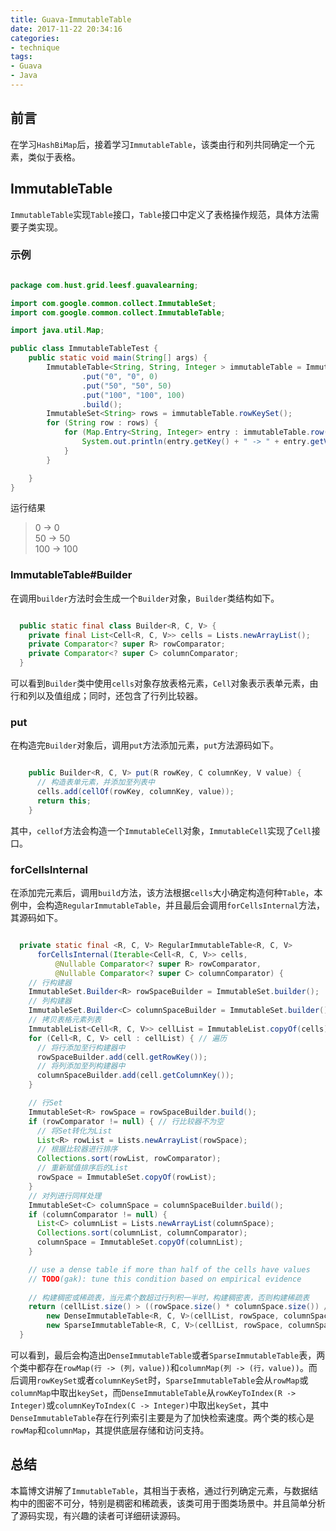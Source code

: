 ```yaml
---
title: Guava-ImmutableTable
date: 2017-11-22 20:34:16
categories:
- technique
tags:
- Guava
- Java
---
```


## 前言
在学习`HashBiMap`后，接着学习`ImmutableTable`，该类由行和列共同确定一个元素，类似于表格。


## ImmutableTable

`ImmutableTable`实现`Table`接口，`Table`接口中定义了表格操作规范，具体方法需要子类实现。

### 示例

```java

package com.hust.grid.leesf.guavalearning;

import com.google.common.collect.ImmutableSet;
import com.google.common.collect.ImmutableTable;

import java.util.Map;

public class ImmutableTableTest {
    public static void main(String[] args) {
        ImmutableTable<String, String, Integer > immutableTable = ImmutableTable.<String, String, Integer>builder()
                .put("0", "0", 0)
                .put("50", "50", 50)
                .put("100", "100", 100)
                .build();
        ImmutableSet<String> rows = immutableTable.rowKeySet();
        for (String row : rows) {
            for (Map.Entry<String, Integer> entry : immutableTable.row(row).entrySet()) {
                System.out.println(entry.getKey() + " -> " + entry.getValue());
            }
        }

    }
}


```

运行结果

> 0 -> 0  
50 -> 50  
100 -> 100  

### ImmutableTable#Builder

在调用`builder`方法时会生成一个`Builder`对象，`Builder`类结构如下。

```java

  public static final class Builder<R, C, V> {
    private final List<Cell<R, C, V>> cells = Lists.newArrayList();
    private Comparator<? super R> rowComparator;
    private Comparator<? super C> columnComparator;
  }

```

可以看到`Builder`类中使用`cells`对象存放表格元素，`Cell`对象表示表单元素，由行和列以及值组成；同时，还包含了行列比较器。


### put

在构造完`Builder`对象后，调用`put`方法添加元素，`put`方法源码如下。

```java

    public Builder<R, C, V> put(R rowKey, C columnKey, V value) {
	  // 构造表单元素，并添加至列表中
      cells.add(cellOf(rowKey, columnKey, value));
      return this;
    }

```

其中，`cellof`方法会构造一个`ImmutableCell`对象，`ImmutableCell`实现了`Cell`接口。

### forCellsInternal

在添加完元素后，调用`build`方法，该方法根据`cells`大小确定构造何种`Table`，本例中，会构造`RegularImmutableTable`，并且最后会调用`forCellsInternal`方法，其源码如下。

```java

  private static final <R, C, V> RegularImmutableTable<R, C, V>
      forCellsInternal(Iterable<Cell<R, C, V>> cells,
          @Nullable Comparator<? super R> rowComparator,
          @Nullable Comparator<? super C> columnComparator) {
	// 行构建器
    ImmutableSet.Builder<R> rowSpaceBuilder = ImmutableSet.builder();
	// 列构建器
    ImmutableSet.Builder<C> columnSpaceBuilder = ImmutableSet.builder();
	// 拷贝表格元素列表
    ImmutableList<Cell<R, C, V>> cellList = ImmutableList.copyOf(cells);
    for (Cell<R, C, V> cell : cellList) { // 遍历
	  // 将行添加至行构建器中
      rowSpaceBuilder.add(cell.getRowKey());
	  // 将列添加至列构建器中
      columnSpaceBuilder.add(cell.getColumnKey());
    }

	// 行Set
    ImmutableSet<R> rowSpace = rowSpaceBuilder.build();
    if (rowComparator != null) { // 行比较器不为空
	  // 将Set转化为List
      List<R> rowList = Lists.newArrayList(rowSpace);
	  // 根据比较器进行排序
      Collections.sort(rowList, rowComparator);
	  // 重新赋值排序后的List
      rowSpace = ImmutableSet.copyOf(rowList);
    }
	// 对列进行同样处理
    ImmutableSet<C> columnSpace = columnSpaceBuilder.build();
    if (columnComparator != null) {
      List<C> columnList = Lists.newArrayList(columnSpace);
      Collections.sort(columnList, columnComparator);
      columnSpace = ImmutableSet.copyOf(columnList);
    }

    // use a dense table if more than half of the cells have values
    // TODO(gak): tune this condition based on empirical evidence
	
	// 构建稠密或稀疏表，当元素个数超过行列积一半时，构建稠密表，否则构建稀疏表
    return (cellList.size() > ((rowSpace.size() * columnSpace.size()) / 2)) ?
        new DenseImmutableTable<R, C, V>(cellList, rowSpace, columnSpace) :
        new SparseImmutableTable<R, C, V>(cellList, rowSpace, columnSpace);
  }

```

可以看到，最后会构造出`DenseImmutableTable`或者`SparseImmutableTable`表，两个类中都存在`rowMap(行 -> (列，value))`和`columnMap(列 -> (行，value))`。而后调用`rowKeySet`或者`columnKeySet`时，`SparseImmutableTable`会从`rowMap`或`columnMap`中取出`keySet`，而`DenseImmutableTable`从`rowKeyToIndex(R -> Integer)`或`columnKeyToIndex(C -> Integer)`中取出`keySet`，其中`DenseImmutableTable`存在行列索引主要是为了加快检索速度。两个类的核心是`rowMap`和`columnMap`，其提供底层存储和访问支持。

## 总结

本篇博文讲解了`ImmutableTable`，其相当于表格，通过行列确定元素，与数据结构中的图密不可分，特别是稠密和稀疏表，该类可用于图类场景中。并且简单分析了源码实现，有兴趣的读者可详细研读源码。


